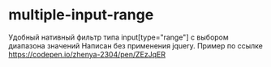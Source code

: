 # multiple-input-range
Удобный нативный фильтр типа input[type="range"] с выбором диапазона значений
Написан без применения jquery.
Пример по ссылке https://codepen.io/zhenya-2304/pen/ZEzJqER
